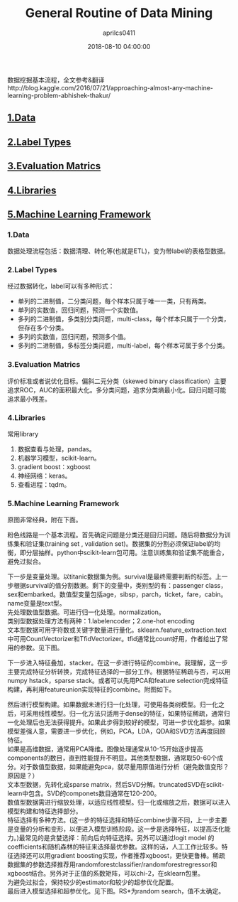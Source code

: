 ﻿---
layout: post
title: General Routine of Data Mining
date: 2018-08-10 04:00:00
tags: basic routine python
author: aprilcs0411
---





   
<p>数据挖掘基本流程，全文参考&翻译 http://blog.kaggle.com/2016/07/21/approaching-almost-any-machine-learning-problem-abhishek-thakur/</p>
<h2 id="heading1"><a href="#basic">1.Data</a></h2>
<h2 id="heading2"><a href="#b2">2.Label Types</a></h2>
<h2 id="heading3"><a href="#b3">3.Evaluation Matrics</a></h2>
<h2 id="heading4"><a href="#b4">4.Libraries</a></h2>
<h2 id="heading5"><a href="#c5">5.Machine Learning Framework</a></h2>

<h3 id="basic" name="basic">1.Data</h3>
<p>数据处理流程包括：数据清理、转化等(也就是ETL)，变为带label的表格型数据。</p>

<h3 id="b2" name="b2">2.Label Types</h3>
<p>经过数据转化，label可以有多种形式：</p>
<ul>
<li>单列的二进制值，二分类问题，每个样本只属于唯一一类，只有两类。</li>
<li>单列的实数值，回归问题，预测一个实数值。</li>
<li>多列的二进制值，多类别分类问题，multi-class，每个样本只属于一个分类，但存在多个分类。</li>
<li>多列的实数值，回归问题，预测多个值。</li>
<li>多列的二进制值，多标签分类问题，multi-label，每个样本可属于多个分类。</li>
</ul>

<h3 id="b3" name="b3">3.Evaluation Matrics</h3>
<p>评价标准或者说优化目标。偏斜二元分类（skewed binary classification）主要追求ROC，AUC的面积最大化。多分类问题，追求分类熵最小化。回归问题可能追求最小残差。</p>

<h3 id="b4" name="b4">4.Libraries</h3>
<p>常用library</p>
<ol>
<li>数据查看与处理，pandas。</li>
<li>机器学习模型，scikit-learn。</li>
<li>gradient boost：xgboost</li>
<li>神经网络：keras。</li>
<li>查看进程：tqdm。</li>
</ol>


<h3 id="c5" name="c5">5.Machine Learning Framework</h3>
<p>原图非常经典，附在下面。</p>
<amp-img src="{{ site.baseurl }}assets/images/p1.png" width="800" height="600" layout="responsive" alt="" class="mb3"></amp-img>
<p>粉色线路是一个基本流程。首先确定问题是分类还是回归问题。随后将数据分为训练集和验证集(training set , validation set)。数据集的分割必须保证label的均衡，即分层抽样。python中scikit-learn包可用。注意训练集和验证集不能重合，避免过拟合。</p>
<p>下一步是变量处理。以titanic数据集为例。survival是最终需要判断的标签。上一步根据survival的值分割数据。剩下的变量中，类别型的有：passenger class，sex和embarked。数值型变量包括age，sibsp，parch，ticket，fare，cabin。name变量是text型。<br/>
先处理数值型数据。可进行归一化处理。normalization。<br/>
类别型数据处理方法有两种：1.labelencoder；2.one-hot encoding<br/>
文本型数据可用字符数或关键字数量进行量化。sklearn.feature_extraction.text中可用CountVectorizer和TfidVectorizer。tfid通常比count好用，作者给出了常用的参数。见下图。</p>
<amp-img src="{{ site.baseurl }}assets/images/p2.png" width="800" height="166" layout="responsive" alt="" class="mb3"></amp-img>
<p>下一步进入特征叠加，stacker。在这一步进行特征的combine。我理解，这一步主要完成特征分析转换，完成特征选择的一部分工作。根据特征稀疏与否，可以用numpy hstack，sparse stack。或者可以先用PCA和feature selection完成特征构建，再利用featureunion实现特征的combine。附图如下。</p>
<amp-img src="{{ site.baseurl }}assets/images/p3.png" width="800" height="228" layout="responsive" alt="" class="mb3"></amp-img>
<p>然后进行模型构建。如果数据未进行归一化处理，可使用各类树模型。归一化之后，可采用线性模型。归一化方法只适用于dense的特征，如果特征稀疏，通常归一化处理后也无法获得提升。如果此步得到较好的模型，可进一步优化超参。如果模型差强人意，需要进一步优化，例如，PCA，LDA，QDA和SVD方法再度回顾特征。<br/>
如果是高维数据，通常用PCA降维。图像处理通常从10-15开始逐步提高components的数目，直到性能提升不明显。其他类型数据，通常取50-60个成分。对于数值型数据，如果能避免pca，就尽量用原值进行分析（避免数值变形？原因是？）<br/>
文本型数据，先转化成sparse matrix，然后SVD分解。truncatedSVD在scikit-learn中包含。SVD的componets数目通常在120-200。<br/>
数值型数据需进行缩放处理，以适应线性模型。归一化或缩放之后，数据可以进入模型构建和特征选择部分。<br/>
特征选择有多种方法。(这一步的特征选择和特征combine步骤不同，上一步主要是变量的分析和变形，以便进入模型训练阶段。这一步是选择特征，以提高泛化能力。)最常见的是贪婪选择：前向后向特征选择。另外可以通过logit model 的coefficients和随机森林的特征来选择最优参数。这样的话，人工工作比较多。特征选择还可以用gradient boosting实现，作者推荐xgboost，更快更鲁棒。稀疏数据集的参数选择推荐用randomforestclassifier/randomforestregressor和xgboost结合。另外对于正值的系数矩阵，可以chi-2，在sklearn包里。<br/>
为避免过拟合，保持较少的estimator和较少的超参优化配置。<br/>
最后进入模型选择和超参优化。见下图。RS*为random search，值不太确定。</p>
<amp-img src="{{ site.baseurl }}assets/images/p4.png" width="785" height="800" layout="responsive" alt="" class="mb3"></amp-img>